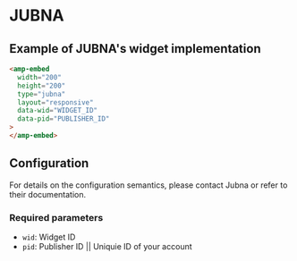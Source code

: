 <!---
Copyright 2019 The AMP HTML Authors. All Rights Reserved.

Licensed under the Apache License, Version 2.0 (the "License");
you may not use this file except in compliance with the License.
You may obtain a copy of the License at

      http://www.apache.org/licenses/LICENSE-2.0

Unless required by applicable law or agreed to in writing, software
distributed under the License is distributed on an "AS-IS" BASIS,
WITHOUT WARRANTIES OR CONDITIONS OF ANY KIND, either express or implied.
See the License for the specific language governing permissions and
limitations under the License.
-->

# JUBNA

## Example of JUBNA's widget implementation

```html
<amp-embed
  width="200"
  height="200"
  type="jubna"
  layout="responsive"
  data-wid="WIDGET_ID"
  data-pid="PUBLISHER_ID"
>
</amp-embed>
```

## Configuration

For details on the configuration semantics, please contact Jubna or refer to their documentation.

### Required parameters

-   `wid`: Widget ID
-   `pid`: Publisher ID || Uniquie ID of your account
